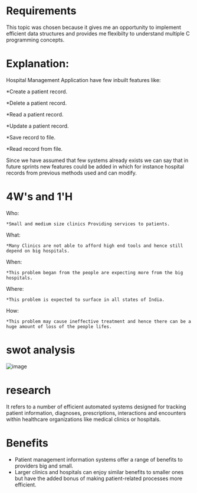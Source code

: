 # Requirements
This topic was chosen because it gives me an opportunity to implement efficient data structures and provides me flexibilty to understand multiple C programming concepts.

# Explanation:
Hospital Management Application have few inbuilt features like:

  *Create a patient record.
  
  *Delete a patient record.
  
  *Read a patient record.
  
  *Update a patient record.
  
  *Save record to file.
  
  *Read record from file.

Since we have assumed that few systems already exists we can say that in future sprints new features could be added in which for instance hospital records from previous methods used and can modify.

# 4W's and 1'H

 Who:

    *Small and medium size clinics Providing services to patients.
 What:

    *Many Clinics are not able to afford high end tools and hence still depend on big hospitals.
 When:

    *This problem began from the people are expecting more from the big hospitals.
 Where:

    *This problem is expected to surface in all states of India.
 How:

    *This problem may cause ineffective treatment and hence there can be a huge amount of loss of the people lifes.
   
 # swot analysis
 ![image](https://user-images.githubusercontent.com/80347973/115014987-a72c0c00-9ed0-11eb-83b2-982a948504d3.png)

   
   
   
# research
It refers to a number of efficient automated systems designed for tracking patient information, diagnoses, prescriptions, interactions and encounters within healthcare organizations like medical clinics or hospitals.
# Benefits
* Patient management information systems offer a range of benefits to providers big and small. 
* Larger clinics and hospitals can enjoy similar benefits to smaller ones but have the added bonus of making patient-related processes more efficient.
